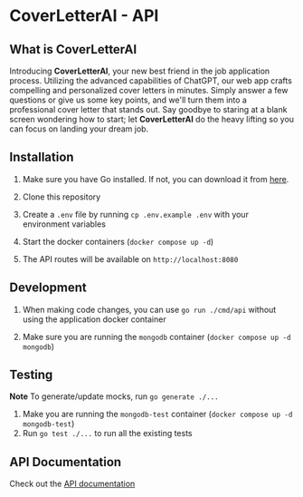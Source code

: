 # CoverLetterAI - API

## What is CoverLetterAI

Introducing **CoverLetterAI**, your new best friend in the job application process. Utilizing the advanced capabilities of ChatGPT, our web app crafts compelling and personalized cover letters in minutes. Simply answer a few questions or give us some key points, and we'll turn them into a professional cover letter that stands out. Say goodbye to staring at a blank screen wondering how to start; let **CoverLetterAI** do the heavy lifting so you can focus on landing your dream job.

## Installation

1. Make sure you have Go installed. If not, you can download it from [here](https://golang.org/dl/).

2. Clone this repository

3. Create a `.env` file by running `cp .env.example .env` with your environment variables

4. Start the docker containers (`docker compose up -d`)

5. The API routes will be available on `http://localhost:8080`

## Development

1. When making code changes, you can use `go run ./cmd/api` without using the application docker container

2. Make sure you are running the `mongodb` container (`docker compose up -d mongodb`)

## Testing

**Note** To generate/update mocks, run `go generate ./...`

1. Make you are running the `mongodb-test` container (`docker compose up -d mongodb-test`)
2. Run `go test ./...` to run all the existing tests

## API Documentation

Check out the [API documentation](https://github.com/jonada182/cover-letter-ai-api/blob/main/docs/api.md#api-documentation)
